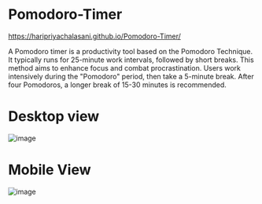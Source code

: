 # Pomodoro-Timer
https://haripriyachalasani.github.io/Pomodoro-Timer/
<p>A Pomodoro timer is a productivity tool based on the Pomodoro Technique. It typically runs for 25-minute work intervals, followed by short breaks. This method aims to enhance focus and combat procrastination. Users work intensively during the "Pomodoro" period, then take a 5-minute break. After four Pomodoros, a longer break of 15-30 minutes is recommended.</p>

# Desktop view
![image](https://github.com/user-attachments/assets/e6b9ea39-d69a-4ba2-be94-266566c33847)

# Mobile View
![image](https://github.com/user-attachments/assets/eb3f8565-ac12-43ac-a8e0-e6a6ce570c49)
